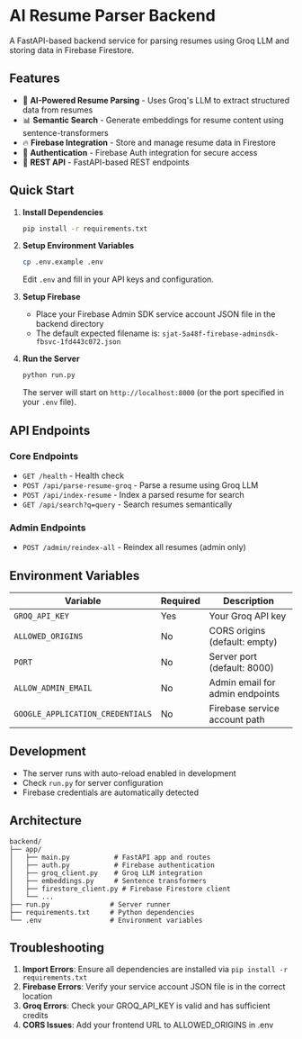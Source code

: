 # AI Resume Parser Backend

A FastAPI-based backend service for parsing resumes using Groq LLM and storing data in Firebase Firestore.

## Features

- 🤖 **AI-Powered Resume Parsing** - Uses Groq's LLM to extract structured data from resumes
- 📊 **Semantic Search** - Generate embeddings for resume content using sentence-transformers
- 🔥 **Firebase Integration** - Store and manage resume data in Firestore
- 🔐 **Authentication** - Firebase Auth integration for secure access
- 🚀 **REST API** - FastAPI-based REST endpoints

## Quick Start

1. **Install Dependencies**
   ```bash
   pip install -r requirements.txt
   ```

2. **Setup Environment Variables**
   ```bash
   cp .env.example .env
   ```
   Edit `.env` and fill in your API keys and configuration.

3. **Setup Firebase**
   - Place your Firebase Admin SDK service account JSON file in the backend directory
   - The default expected filename is: `sjat-5a48f-firebase-adminsdk-fbsvc-1fd443c072.json`

4. **Run the Server**
   ```bash
   python run.py
   ```
   
   The server will start on `http://localhost:8000` (or the port specified in your `.env` file).

## API Endpoints

### Core Endpoints
- `GET /health` - Health check
- `POST /api/parse-resume-groq` - Parse a resume using Groq LLM
- `POST /api/index-resume` - Index a parsed resume for search
- `GET /api/search?q=query` - Search resumes semantically

### Admin Endpoints
- `POST /admin/reindex-all` - Reindex all resumes (admin only)

## Environment Variables

| Variable | Required | Description |
|----------|----------|-------------|
| `GROQ_API_KEY` | Yes | Your Groq API key |
| `ALLOWED_ORIGINS` | No | CORS origins (default: empty) |
| `PORT` | No | Server port (default: 8000) |
| `ALLOW_ADMIN_EMAIL` | No | Admin email for admin endpoints |
| `GOOGLE_APPLICATION_CREDENTIALS` | No | Firebase service account path |

## Development

- The server runs with auto-reload enabled in development
- Check `run.py` for server configuration
- Firebase credentials are automatically detected

## Architecture

```
backend/
├── app/
│   ├── main.py           # FastAPI app and routes
│   ├── auth.py           # Firebase authentication
│   ├── groq_client.py    # Groq LLM integration
│   ├── embeddings.py     # Sentence transformers
│   ├── firestore_client.py # Firebase Firestore client
│   └── ...
├── run.py               # Server runner
├── requirements.txt     # Python dependencies
└── .env                 # Environment variables
```

## Troubleshooting

1. **Import Errors**: Ensure all dependencies are installed via `pip install -r requirements.txt`
2. **Firebase Errors**: Verify your service account JSON file is in the correct location
3. **Groq Errors**: Check your GROQ_API_KEY is valid and has sufficient credits
4. **CORS Issues**: Add your frontend URL to ALLOWED_ORIGINS in .env
